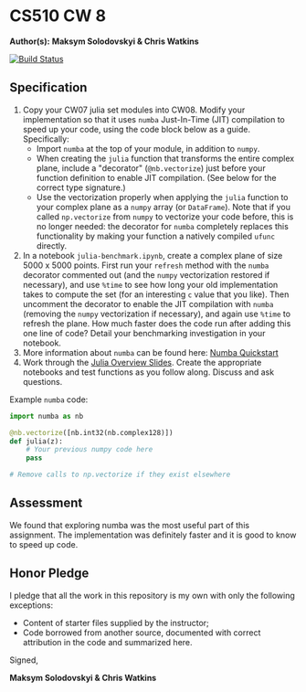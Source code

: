 # CS510 CW 8

**Author(s):** **Maksym Solodovskyi & Chris Watkins**

[![Build Status](https://travis-ci.org/chapman-cs510-2017f/cw-08-YOURNAME.svg?branch=master)](https://travis-ci.org/chapman-cs510-2017f/cw-08-YOURNAME)

## Specification

1. Copy your CW07 julia set modules into CW08. Modify your implementation so that it uses ```numba``` Just-In-Time (JIT) compilation to speed up your code, using the code block below as a guide. Specifically:
    * Import ```numba``` at the top of your module, in addition to ```numpy```.
    * When creating the ```julia``` function that transforms the entire complex plane, include a "decorator" (```@nb.vectorize```) just before your function definition to enable JIT compilation. (See below for the correct type signature.) 
    * Use the vectorization properly when applying the ```julia``` function to your complex plane as a ```numpy``` array (or ```DataFrame```). Note that if you called ```np.vectorize``` from ```numpy``` to vectorize your code before, this is no longer needed: the decorator for ```numba``` completely replaces this functionality by making your function a natively compiled ```ufunc``` directly.
1. In a notebook ```julia-benchmark.ipynb```, create a complex plane of size 5000 x 5000 points. First run your ```refresh``` method with the ```numba``` decorator commented out (and the ```numpy``` vectorization restored if necessary), and use ```%time``` to see how long your old implementation takes to compute the set (for an interesting ```c``` value that you like). Then uncomment the decorator to enable the JIT compilation with ```numba``` (removing the ```numpy``` vectorization if necessary), and again use ```%time``` to refresh the plane. How much faster does the code run after adding this one line of code? Detail your benchmarking investigation in your notebook.
1. More information about `numba` can be found here: [Numba Quickstart](http://numba.pydata.org/numba-doc/0.12.2/quickstart.html)
1. Work through the [Julia Overview Slides](http://slides.com/profdressel/julia-overview/). Create the appropriate notebooks and test functions as you follow along. Discuss and ask questions.

Example `numba` code:
```python
import numba as nb

@nb.vectorize([nb.int32(nb.complex128)])
def julia(z):
    # Your previous numpy code here
    pass

# Remove calls to np.vectorize if they exist elsewhere
```
## Assessment

We found that exploring numba was the most useful part of this assignment. The implementation was definitely faster and it is good to know to speed up code.

## Honor Pledge

I pledge that all the work in this repository is my own with only the following exceptions:

* Content of starter files supplied by the instructor;
* Code borrowed from another source, documented with correct attribution in the code and summarized here.

Signed,

**Maksym Solodovskyi & Chris Watkins**

